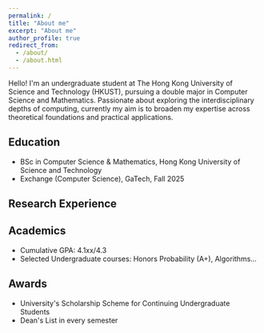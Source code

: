 ```yaml
---
permalink: /
title: "About me"
excerpt: "About me"
author_profile: true
redirect_from: 
  - /about/
  - /about.html
---
```


Hello! I'm an undergraduate student at The Hong Kong University of Science and Technology (HKUST), pursuing a double major in Computer Science and Mathematics. Passionate about exploring the interdisciplinary depths of computing, currently my aim is to broaden my expertise across theoretical foundations and practical applications.

## Education

- BSc in Computer Science & Mathematics, Hong Kong University of Science and Technology
- Exchange (Computer Science), GaTech, Fall 2025

## Research Experience

## Academics

- Cumulative GPA: 4.1xx/4.3
- Selected Undergraduate courses: Honors Probability (A+), Algorithms...

## Awards

- University's Scholarship Scheme for Continuing Undergraduate Students
- Dean's List in every semester